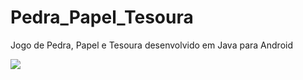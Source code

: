 # Pedra_Papel_Tesoura
Jogo de Pedra, Papel e Tesoura desenvolvido em Java para Android

<img src="Imagens/Initial.phg"/>
